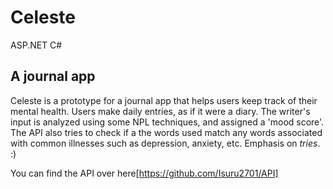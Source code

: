 # Celeste

ASP.NET C#

## A journal app

Celeste is a prototype for a journal app that helps users keep track of their mental health.
Users make daily entries, as if it were a diary.
The writer's input is analyzed using some NPL techniques, and assigned a 'mood score'.
The API also tries to check if a the words used match any words associated with common illnesses such as depression, anxiety, etc.
Emphasis on *tries*. :)

You can find the API over here[https://github.com/Isuru2701/API]
